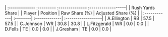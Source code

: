 | :------------- :--------- :-------------- :------------------|
|                       Rush Yards Share                       |
| Player       | Position | Raw Share (%) | Adjusted Share (%) |
| :------------| :--------| :-------------| :------------------|
| A.Ellington  | RB       | 57.5          | 57.5               |
| C.Johnson    | WR       | 30.8          | 30.8               |
| L.Fitzgerald | WR       | 0.0           | 0.0                |
| D.Fells      | TE       | 0.0           | 0.0                |
| J.Gresham    | TE       | 0.0           | 0.0                |